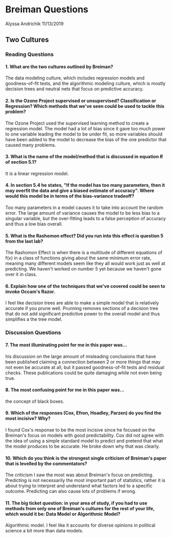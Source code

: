 Breiman Questions
================
Alyssa Andrichik
11/13/2019

Two Cultures
------------

### Reading Questions

#### 1. What are the two cultures outlined by Breiman?

The data modeling culture, which includes regression models and goodness-of-fit tests, and the algorithmic modeling culture, which is mostly decision trees and neutral nets that focus on predictive accuracy.

#### 2. Is the Ozone Project supervised or unsupervised? Classification or Regression? Which methods that we've seen could be used to tackle this problem?

The Ozone Project used the supervised learning method to create a regression model. The model had a lot of bias since it gave too much power to one variable leading the model to be under fit, so more variables should have been added to the model to decrease the bias of the one predictor that caused many problems.

#### 3. What is the name of the model/method that is discussed in equation *R* of section 5.1?

It is a linear regression model.

#### 4. In section 5.4 he states, "If the model has too many parameters, then it may overfit the data and give a biased estimate of accuracy". Where would this model be in terms of the bias-variance tradeoff?

Too many parameters in a model causes it to take into account the random error. The large amount of variance causes the model to be less bias to a singular variable, but the over-fitting leads to a false perception of accuracy and thus a low bias overall.

#### 5. What is the Rashomon effect? Did you run into this effect is question 5 from the last lab?

The Rashomon Effect is when there is a multitude of different equations of f(x) in a class of functions giving about the same minimum error rate, meaning many different models seem like they all would work just as well at predicting. We haven't worked on number 5 yet because we haven't gone over it in class.

#### 6. Explain how one of the techniques that we've covered could be seen to invoke Occam's Razor.

I feel like decision trees are able to make a simple model that is relatively accurate if you prune well. Prunning removes sections of a decision tree that do not add significant predictive power to the overall model and thus simplifies a the tree model.

### Discussion Questions

#### 7. The most illuminating point for me in this paper was...

his discussion on the large amount of misleading conclusions that have been published claiming a connection between 2 or more things that may not even be accurate at all, but it passed goodness-of-fit tests and residual checks. These publications could be quite damaging while not even being true.

#### 8. The most confusing point for me in this paper was...

the concept of black boxes.

#### 9. Which of the responses (Cox, Efron, Hoadley, Parzen) do you find the most incisive? Why?

I found Cox's response to be the most incisive since he focused on the Breiman's focus on models with good predictability. Cox did not agree with the idea of using a simple standard model to predict and pretend that what the model produces to be accurate. He broke down why that was clearly.

#### 10. Which do you think is the strongest single criticism of Breiman's paper that is levelled by the commentators?

The criticism I saw the most was about Breiman's focus on predicting. Predicting is not necessarily the most important part of statistics, rather it is about trying to interpret and understand what factors led to a specific outcome. Predicting can also cause lots of problems if wrong.

#### 11. The big ticket question: in your area of study, if you had to use methods from only one of Breiman's cultures for the rest of your life, which would it be: Data Model or Algorithmic Model?

Algorithmic model. I feel like it accounts for diverse opinions in political science a bit more than data models.
